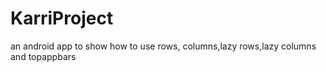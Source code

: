 # KarriProject

an android app to show how to use rows, columns,lazy rows,lazy columns and topappbars
